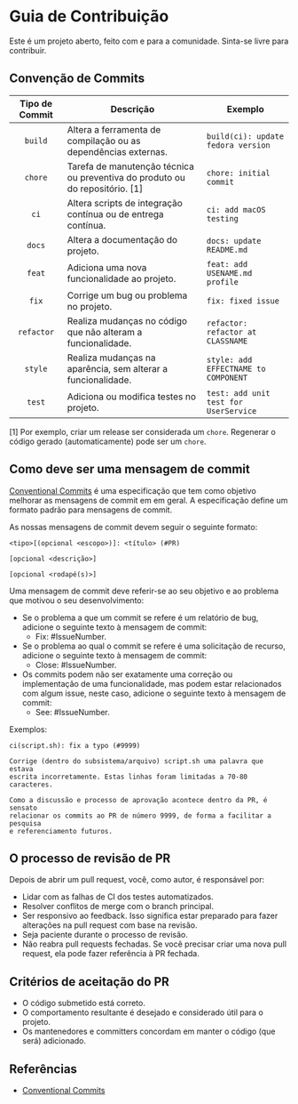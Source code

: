 # Guia de Contribuição

Este é um projeto aberto, feito com e para a comunidade. Sinta-se livre para contribuir.

## Convenção de Commits

| Tipo de Commit | Descrição                                                                    | Exemplo                               |
| :------------: | ---------------------------------------------------------------------------- | ------------------------------------- |
|    `build`     | Altera a ferramenta de compilação ou as dependências externas.               | `build(ci): update fedora version`    |
|    `chore`     | Tarefa de manutenção técnica ou preventiva do produto ou do repositório. [1] | `chore: initial commit`               |
|      `ci`      | Altera scripts de integração contínua ou de entrega contínua.                | `ci: add macOS testing`               |
|     `docs`     | Altera a documentação do projeto.                                            | `docs: update README.md`              |
|     `feat`     | Adiciona uma nova funcionalidade ao projeto.                                 | `feat: add USENAME.md profile`        |
|     `fix`      | Corrige um bug ou problema no projeto.                                       | `fix: fixed issue`                    |
|   `refactor`   | Realiza mudanças no código que não alteram a funcionalidade.                 | `refactor: refactor at CLASSNAME`     |
|    `style`     | Realiza mudanças na aparência, sem alterar a funcionalidade.                 | `style: add EFFECTNAME to COMPONENT`  |
|     `test`     | Adiciona ou modifica testes no projeto.                                      | `test: add unit test for UserService` |

[1] Por exemplo, criar um release ser considerada um `chore`. Regenerar o código gerado (automaticamente) pode ser um
`chore`.

## Como deve ser uma mensagem de commit

[Conventional Commits](https://www.conventionalcommits.org/) é uma especificação que tem como objetivo melhorar as
mensagens de commit em em geral. A especificação define um formato padrão para mensagens de commit.

As nossas mensagens de commit devem seguir o seguinte formato:

```text
<tipo>[(opcional <escopo>)]: <título> (#PR)

[opcional <descrição>]

[opcional <rodapé(s)>]
```

Uma mensagem de commit deve referir-se ao seu objetivo e ao problema que motivou o seu desenvolvimento:

- Se o problema a que um commit se refere é um relatório de bug, adicione o seguinte texto à mensagem de commit:
  - Fix: #IssueNumber.
- Se o problema ao qual o commit se refere é uma solicitação de recurso, adicione o seguinte texto à mensagem de commit:
  - Close: #IssueNumber.
- Os commits podem não ser exatamente uma correção ou implementação de uma funcionalidade, mas podem estar relacionados
  com algum issue, neste caso, adicione o seguinte texto à mensagem de commit:
  - See: #IssueNumber.

Exemplos:

```text
ci(script.sh): fix a typo (#9999)

Corrige (dentro do subsistema/arquivo) script.sh uma palavra que estava
escrita incorretamente. Estas linhas foram limitadas a 70-80 caracteres.

Como a discussão e processo de aprovação acontece dentro da PR, é sensato
relacionar os commits ao PR de número 9999, de forma a facilitar a pesquisa
e referenciamento futuros.
```

## O processo de revisão de PR

Depois de abrir um pull request, você, como autor, é responsável por:

- Lidar com as falhas de CI dos testes automatizados.
- Resolver conflitos de merge com o branch principal.
- Ser responsivo ao feedback. Isso significa estar preparado para fazer alterações na pull request com base na revisão.
- Seja paciente durante o processo de revisão.
- Não reabra pull requests fechadas. Se você precisar criar uma nova pull request, ela pode fazer referência à PR
  fechada.

## Critérios de aceitação do PR

- O código submetido está correto.
- O comportamento resultante é desejado e considerado útil para o projeto.
- Os mantenedores e committers concordam em manter o código (que será) adicionado.

## Referências

- [Conventional Commits](https://www.conventionalcommits.org/en/v1.0.0/)
